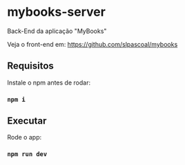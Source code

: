 # mybooks-server
 Back-End da aplicação "MyBooks"
 
Veja o front-end em: https://github.com/slpascoal/mybooks


## Requisitos

Instale o npm antes de rodar:

### `npm i`

## Executar

Rode o app:

### `npm run dev`

